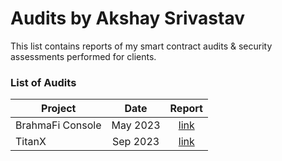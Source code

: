 # Audits by Akshay Srivastav

This list contains reports of my smart contract audits & security assessments performed for clients.

### List of Audits

| Project          |      Date      |  Report |
|----------        | :------------: | :-----: |
| BrahmaFi Console |  May 2023      | [link](brahmafi/brahma-console-may-2023.md)      |
| TitanX           |  Sep 2023      | [link](titanx/titanx-sep-2023.md)                |


